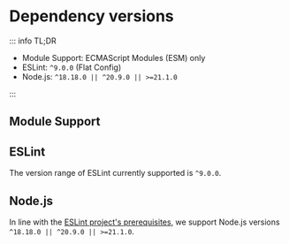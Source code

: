 # Dependency versions

::: info TL;DR

- Module Support: ECMAScript Modules (ESM) only
- ESLint: `^9.0.0` (Flat Config)
- Node.js: `^18.18.0 || ^20.9.0 || >=21.1.0`

:::

## Module Support

## ESLint

The version range of ESLint currently supported is `^9.0.0`.

## Node.js

In line with the [ESLint project's prerequisites](https://github.com/eslint/eslint?tab=readme-ov-file#installation-and-usage), we support Node.js versions `^18.18.0 || ^20.9.0 || >=21.1.0`.
